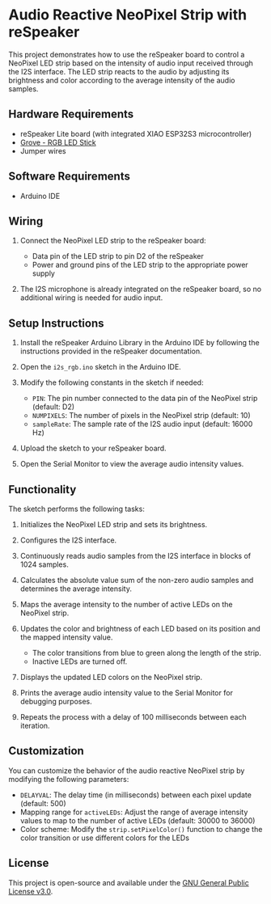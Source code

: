 # Audio Reactive NeoPixel Strip with reSpeaker

This project demonstrates how to use the reSpeaker board to control a NeoPixel LED strip based on the intensity of audio input received through the I2S interface. The LED strip reacts to the audio by adjusting its brightness and color according to the average intensity of the audio samples.

## Hardware Requirements

- reSpeaker Lite board (with integrated XIAO ESP32S3 microcontroller)
- [Grove - RGB LED Stick](https://www.seeedstudio.com/Grove-RGB-LED-Stick-10-WS2813-Mini.html)
- Jumper wires

## Software Requirements

- Arduino IDE

## Wiring

1. Connect the NeoPixel LED strip to the reSpeaker board:
   - Data pin of the LED strip to pin D2 of the reSpeaker
   - Power and ground pins of the LED strip to the appropriate power supply

2. The I2S microphone is already integrated on the reSpeaker board, so no additional wiring is needed for audio input.

## Setup Instructions

1. Install the reSpeaker Arduino Library in the Arduino IDE by following the instructions provided in the reSpeaker documentation.

2. Open the `i2s_rgb.ino` sketch in the Arduino IDE.

3. Modify the following constants in the sketch if needed:
   - `PIN`: The pin number connected to the data pin of the NeoPixel strip (default: D2)
   - `NUMPIXELS`: The number of pixels in the NeoPixel strip (default: 10)
   - `sampleRate`: The sample rate of the I2S audio input (default: 16000 Hz)

4. Upload the sketch to your reSpeaker board.

5. Open the Serial Monitor to view the average audio intensity values.

## Functionality

The sketch performs the following tasks:

1. Initializes the NeoPixel LED strip and sets its brightness.

2. Configures the I2S interface.

3. Continuously reads audio samples from the I2S interface in blocks of 1024 samples.

4. Calculates the absolute value sum of the non-zero audio samples and determines the average intensity.

5. Maps the average intensity to the number of active LEDs on the NeoPixel strip.

6. Updates the color and brightness of each LED based on its position and the mapped intensity value.
   - The color transitions from blue to green along the length of the strip.
   - Inactive LEDs are turned off.

7. Displays the updated LED colors on the NeoPixel strip.

8. Prints the average audio intensity value to the Serial Monitor for debugging purposes.

9. Repeats the process with a delay of 100 milliseconds between each iteration.

## Customization

You can customize the behavior of the audio reactive NeoPixel strip by modifying the following parameters:

- `DELAYVAL`: The delay time (in milliseconds) between each pixel update (default: 500)
- Mapping range for `activeLEDs`: Adjust the range of average intensity values to map to the number of active LEDs (default: 30000 to 36000)
- Color scheme: Modify the `strip.setPixelColor()` function to change the color transition or use different colors for the LEDs

## License

This project is open-source and available under the [GNU General Public License v3.0](LICENSE).
